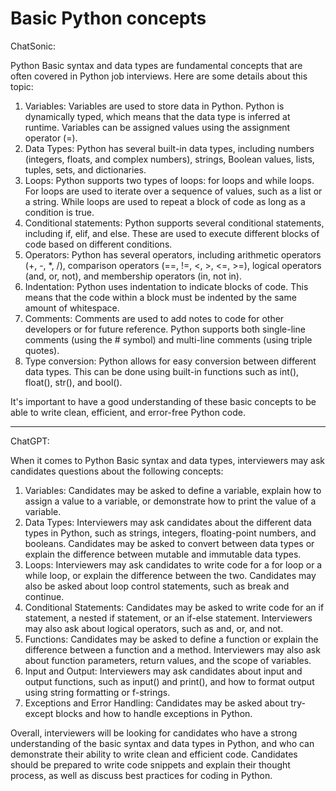 # Basic Python concepts

ChatSonic:

Python Basic syntax and data types are fundamental concepts that are often covered in Python job interviews. Here are some details about this topic:

1. Variables: Variables are used to store data in Python. Python is dynamically typed, which means that the data type is inferred at runtime. Variables can be assigned values using the assignment operator (=).
2. Data Types: Python has several built-in data types, including numbers (integers, floats, and complex numbers), strings, Boolean values, lists, tuples, sets, and dictionaries.
3. Loops: Python supports two types of loops: for loops and while loops. For loops are used to iterate over a sequence of values, such as a list or a string. While loops are used to repeat a block of code as long as a condition is true.
4. Conditional statements: Python supports several conditional statements, including if, elif, and else. These are used to execute different blocks of code based on different conditions.
5. Operators: Python has several operators, including arithmetic operators (+, -, *, /), comparison operators (==, !=, <, >, <=, >=), logical operators (and, or, not), and membership operators (in, not in).
6. Indentation: Python uses indentation to indicate blocks of code. This means that the code within a block must be indented by the same amount of whitespace.
7. Comments: Comments are used to add notes to code for other developers or for future reference. Python supports both single-line comments (using the # symbol) and multi-line comments (using triple quotes).
8. Type conversion: Python allows for easy conversion between different data types. This can be done using built-in functions such as int(), float(), str(), and bool().

It's important to have a good understanding of these basic concepts to be able to write clean, efficient, and error-free Python code.

---

ChatGPT:

When it comes to Python Basic syntax and data types, interviewers may ask candidates questions about the following concepts:

1. Variables: Candidates may be asked to define a variable, explain how to assign a value to a variable, or demonstrate how to print the value of a variable.
2. Data Types: Interviewers may ask candidates about the different data types in Python, such as strings, integers, floating-point numbers, and booleans. Candidates may be asked to convert between data types or explain the difference between mutable and immutable data types.
3. Loops: Interviewers may ask candidates to write code for a for loop or a while loop, or explain the difference between the two. Candidates may also be asked about loop control statements, such as break and continue.
4. Conditional Statements: Candidates may be asked to write code for an if statement, a nested if statement, or an if-else statement. Interviewers may also ask about logical operators, such as and, or, and not.
5. Functions: Candidates may be asked to define a function or explain the difference between a function and a method. Interviewers may also ask about function parameters, return values, and the scope of variables.
6. Input and Output: Interviewers may ask candidates about input and output functions, such as input() and print(), and how to format output using string formatting or f-strings.
7. Exceptions and Error Handling: Candidates may be asked about try-except blocks and how to handle exceptions in Python.

Overall, interviewers will be looking for candidates who have a strong understanding of the basic syntax and data types in Python, and who can demonstrate their ability to write clean and efficient code. Candidates should be prepared to write code snippets and explain their thought process, as well as discuss best practices for coding in Python.
